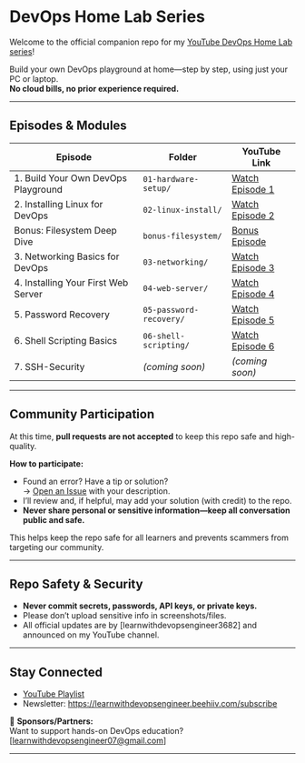 # DevOps Home Lab Series

Welcome to the official companion repo for my [YouTube DevOps Home Lab series](https://youtube.com/@learnwithdevopsengineer)!

Build your own DevOps playground at home—step by step, using just your PC or laptop.  
**No cloud bills, no prior experience required.**

---

##  Episodes & Modules

| Episode                              | Folder                 | YouTube Link                                     |
|--------------------------------------|------------------------|--------------------------------------------------|
| 1. Build Your Own DevOps Playground  | `01-hardware-setup/`   | [Watch Episode 1](https://youtu.be/29DYw69JCXY)  |
| 2. Installing Linux for DevOps       | `02-linux-install/`    | [Watch Episode 2](https://youtu.be/29DYw69JCXY)  |
| Bonus: Filesystem Deep Dive          | `bonus-filesystem/`    | [Bonus Episode](https://youtu.be/KIzs606ZMh8)    |
| 3. Networking Basics for DevOps      | `03-networking/`       | [Watch Episode 3](https://youtu.be/mgguJlHQ5V0)  |
| 4. Installing Your First Web Server  | `04-web-server/`       | [Watch Episode 4](https://youtu.be/m4w-PG-YfjE)  |
| 5. Password Recovery                 | `05-password-recovery/`| [Watch Episode 5](https://youtu.be/q0OscDkyW5k)  |
| 6. Shell Scripting Basics            | `06-shell-scripting/`  | [Watch Episode 6](https://youtu.be/FxTuUw9OGao)  |
| 7. SSH-Security                      | *(coming soon)*        | *(coming soon)*                                  |





---

## Community Participation

At this time, **pull requests are not accepted** to keep this repo safe and high-quality.

**How to participate:**
- Found an error? Have a tip or solution?  
  → [Open an Issue](https://github.com/learnwithdevopsengineer3682/devops-homelab-series/issues) with your description.
- I’ll review and, if helpful, may add your solution (with credit) to the repo.
- **Never share personal or sensitive information—keep all conversation public and safe.**

This helps keep the repo safe for all learners and prevents scammers from targeting our community.

---

## Repo Safety & Security

- **Never commit secrets, passwords, API keys, or private keys.**
- Please don’t upload sensitive info in screenshots/files.
- All official updates are by [learnwithdevopsengineer3682] and announced on my YouTube channel.


---

## Stay Connected

- [YouTube Playlist](https://www.youtube.com/playlist?list=PLC3q1iUHNvtVHt9QXnWSD3anLZY63PTkt)
- Newsletter: https://learnwithdevopsengineer.beehiiv.com/subscribe

👋 **Sponsors/Partners:**  
Want to support hands-on DevOps education? [learnwithdevopsengineer07@gmail.com]

---
